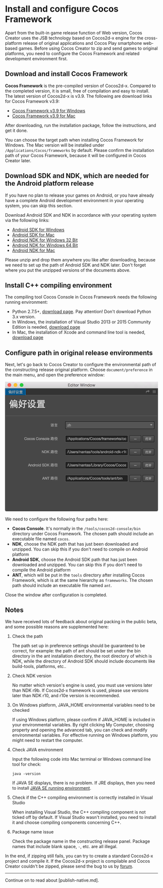 # Install and configure Cocos Framework

Apart from the built-in game release function of Web version, Cocos Creator uses the JSB technology based on Cocos2d-x engine for the cross-platform release of original applications and Cocos Play smartphone web-based games. Before using Cocos Creator to zip and send games to original platforms, you need to configure the Cocos Framework and related development environment first.

## Download and install Cocos Framework

**Cocos Framework** is the pre-compiled version of Cocos2d-x. Compared to the completed version, it is small, free of compilation and easy to install. The latest version of Cocos2d-x is v3.9. The following are download links for Cocos Framework v3.9:

- [Cocos Framework v3.9 for Windows](http://cocostudio.download.appget.cn/Cocos/CocosStore/CocosFramework-V3.9-Windows.exe)
- [Cocos Framework v3.9 for Mac](http://cocostudio.download.appget.cn/Cocos/CocosStore/CocosFramework-V3.9-Mac.pkg)

After downloading, run the installation package, follow the instructions, and get it done.

You can choose the target path when installing Cocos Framework for Windows. The Mac version will be installed under `/Applications/Cocos/frameworks` by default. Please confirm the installation path of your Cocos Framework, because it will be configured in Cocos Creator later.

## Download SDK and NDK, which are needed for the Android platform release

If you have no plan to release your games on Android, or you have already have a complete Android development environment in your operating system, you can skip this section.

Download Android SDK and NDK in accordance with your operating system via the following links:

- [Android SDK for Windows](http://cocostudio.download.appget.cn/Cocos/CocosStore/Android-SDK-Windows.zip)
- [Android SDK for Mac](http://cocostudio.download.appget.cn/Cocos/CocosStore/android22-sdk-macosx.zip)
- [Android NDK for Windows 32 Bit](http://cocostudio.download.appget.cn/Cocos/CocosStore/android-ndk-r10d-windows-x86.zip)
- [Android NDK for Windows 64 Bit](http://cocostudio.download.appget.cn/Cocos/CocosStore/android-ndk-r10e-Windows.zip)
- [Android NDK for Mac](http://cocostudio.download.appget.cn/Cocos/CocosStore/android-ndk-r10e-macosx.zip)

Please unzip and drop them anywhere you like after downloading, because we need to set up the path of Android SDK and NDK later. Don't forget where you put the unzipped versions of the documents above.

## Install C++ compiling environment

The compiling tool Cocos Console in Cocos Framework needs the following running environment:

- Python 2.7.5+, [download page](https://www.python.org/downloads/). Pay attention! Don't download Python 3.x version.
- In Windows, the installation of Visual Studio 2013 or 2015 Community Edition is needed, [download page](https://www.visualstudio.com/downloads/download-visual-studio-vs)
- In Mac, the installation of Xcode and command line tool is needed, [download page](https://developer.apple.com/xcode/download/)

## Configure path in original release environments

Next, let's go back to Cocos Creator to configure the environmental path of the constructing release original platform. Choose `document/preference` in the main menu, and open the preference window:

![preference](cocos-framework/preference.png)

We need to configure the following four paths here:

- **Cocos Console**. It's normally in the `/tools/cocos2d-console/bin` directory under Cocos Framework. The chosen path should include an executable file named `cocos`.
- **NDK**, choose the NDK path that has just been downloaded and unzipped. You can skip this if you don't need to compile on Android platform
- **Android SDK**, choose the Android SDK path that has just been downloaded and unzipped. You can skip this if you don't need to compile the Android platform
- **ANT**, which will be put in the `tools` directory after installing Cocos Framework, which is at the same hierarchy as `frameworks`. The chosen path should include an executable file named `ant`.

Close the window after configuration is completed.

## Notes

We have received lots of feedback about original packing in the public beta, and some possible reasons are supplemented here:

1. Check the path

    The path set up in preference settings should be guaranteed to be correct, for example: the path of ant should be set under the bin directory in the ant installation directory, the root directory of which is NDK, while the directory of Android SDK should include documents like build-tools, platforms, etc..

2. Check NDK version

    No matter which version's engine is used, you must use versions later than NDK r9b. If Cocos2d-x framework is used, please use versions later than NDK r10, and r10e version is recommended.

3. On Windows platform, JAVA_HOME environmental variables need to be checked

    If using Windows platform, please confirm if JAVA_HOME is included in your environmental variables. By right clicking My Computer, choosing property and opening the advanced tab, you can check and modify environmental variables. For effective running on Windows platform, you might need to restart the computer.

4. Check JAVA environment

    Input the following code into Mac terminal or Windows command line tool for check:

    ```
    java -version
    ```

    If JAVA SE displays, there is no problem. If JRE displays, then you need to install [JAVA SE running environment](http://www.oracle.com/technetwork/java/javase/downloads/index.html).

5. Check if the C++ compiling environment is correctly installed in Visual Studio

    When installing Visual Studio, the C++ compiling component is not ticked off by default. If Visual Studio wasn't installed, you need to install it and choose compiling components concerning C++.

6. Package name issue

    Check the package name in the constructing release panel. Package names that include blank space, `-`, etc. are all illegal.

In the end, if zipping still fails, you can try to create a standard Cocos2d-x project and compile it. If the Cocos2d-x project is compilable and Cocos Creator couldn't be zipped, please send the bug to us by [forum](http://www.cocoachina.com/bbs/thread.php?fid-71.html).

---

Continue on to read about [publish-native.md].
